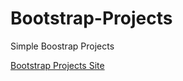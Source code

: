 # Bootstrap-Projects

Simple Boostrap Projects

[Bootstrap Projects Site](https://gouribhise.github.io/Bootstrap-Projects/)
